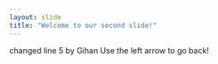 ```yaml
---
layout: slide
title: "Welcome to our second slide!"
---
```

changed line 5 by Gihan
Use the left arrow to go back!
